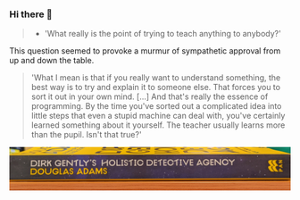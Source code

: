 ### Hi there 👋

> - 'What really is the point of trying to teach anything to anybody?'

This question seemed to provoke a murmur of sympathetic approval from up and down the table.

>   'What I mean is that if you really want to understand something, the best way is to try 
>    and explain it to someone else. That forces you to sort it out in your own mind.
>    [...] And that's really the essence of programming.
>    By the time you've sorted out a complicated idea into little steps that even a stupid
>    machine can deal with, you've certainly learned something about it yourself.
>    The teacher usually learns more than the pupil. Isn't that true?' 

![Douglas Adams](DouglasAdams.jpg)

<!--
**brunoflores/brunoflores** is a ✨ _special_ ✨ repository because its `README.md` (this file) appears on your GitHub profile.

Here are some ideas to get you started:

- 🔭 I’m currently working on ...
- 🌱 I’m currently learning ...
- 👯 I’m looking to collaborate on ...
- 🤔 I’m looking for help with ...
- 💬 Ask me about ...
- 📫 How to reach me: ...
- 😄 Pronouns: ...
- ⚡ Fun fact: ...
-->
